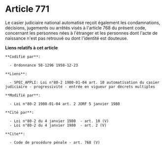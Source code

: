 # Article 771

Le casier judiciaire national automatisé reçoit également les condamnations, décisions, jugements ou arrêtés visés à
l'article 768 du présent code, concernant les personnes nées à l'étranger et les personnes dont l'acte de naissance n'est pas
retrouvé ou dont l'identité est douteuse.

**Liens relatifs à cet article**

	**Codifié par**:

	  - Ordonnance 58-1296 1958-12-23

	**Liens**:

	  - SPEC_APPLI: Loi n°80-2 1980-01-04 art. 10 automatisation du casier judiciaire - progressivité - entrée en vigueur par décrets multiples

	**Modifié par**:

	  - Loi n°80-2 1980-01-04 art. 2 JORF 5 janvier 1980

	**Cité par**:

	  - Loi n°80-2 du 4 janvier 1980  - art. 10 (V)
	  - Loi n°80-2 du 4 janvier 1980  - art. 2 (V)

	**Cite**:

	  - Code de procédure pénale - art. 768 (V)
